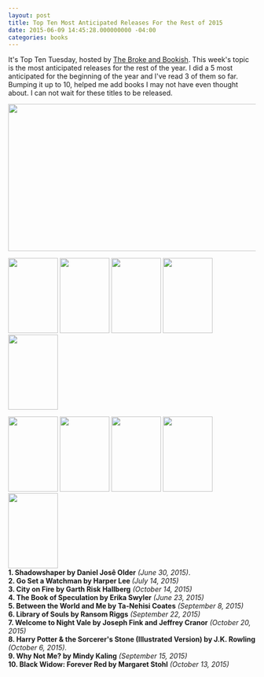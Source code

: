 ```yaml
---
layout: post
title: Top Ten Most Anticipated Releases For the Rest of 2015
date: 2015-06-09 14:45:28.000000000 -04:00
categories: books
---
```

<p>It's Top Ten Tuesday, hosted by <a href="http://www.brokeandbookish.blogspot.com/">The Broke and Bookish</a>. This week's topic is the most anticipated releases for the rest of the year. I did a 5 most anticipated for the beginning of the year and I've read 3 of them so far. Bumping it up to 10, helped me add books I may not have even thought about. I can not wait for these titles to be released.</p>
<p><img class="alignnone" src="http://1.bp.blogspot.com/-HxLL0WxNh0M/UKG6zuATvyI/AAAAAAAABiU/L_CJc9Hd0z0/s1600/toptentuesday.jpg" alt="" width="540" height="300" /></p>
<p><img class=" alignnone" src="http://images.abovethetreeline.com/ea/SC/images/jacket_covers/original/9780545591614_6ff54.jpg?width=1000" alt="" width="101" height="153" /> <img class=" alignnone" src="http://images.abovethetreeline.com/ea/HC/images/jacket_covers/original/9780062409850_5706e.JPG?width=1000" alt="" width="101" height="153" /> <img class=" alignnone" src="http://images.abovethetreeline.com/ea/RH/images/jacket_covers/original/9780385353779_2660f.jpg?width=1000" alt="" width="101" height="153" /> <img class=" alignnone" src="http://images.abovethetreeline.com/ea/MM/images/jacket_covers/original/9781250054807_372c8.jpg?width=1000" alt="" width="101" height="153" /> <img class=" alignnone" src="http://images.abovethetreeline.com/ea/RH/images/jacket_covers/original/9780812993547_85eb4.jpg?width=1000" alt="" width="101" height="153" /></p>
<p><img class=" alignnone" src="http://images.abovethetreeline.com/ea/RH/images/jacket_covers/original/9781594747588_d10f6.jpg?width=1000" alt="" width="101" height="153" /> <img class=" alignnone" src="http://images.abovethetreeline.com/ea/HC/images/jacket_covers/original/9780062351425_a339d.jpg?width=1000" alt="" width="101" height="153" /> <img class=" alignnone" src="http://images.abovethetreeline.com/ea/SC/images/jacket_covers/original/9780545790352_ee29f.jpg?width=1000" alt="" width="101" height="153" /> <img class=" alignnone" src="http://images.abovethetreeline.com/ea/RH/images/jacket_covers/original/9780804138147_2de12.jpg?width=1000" alt="" width="101" height="153" /> <img class=" alignnone" src="http://images.abovethetreeline.com/ea/DY/images/jacket_covers/original/148472643X_1db32.jpg?width=1000" alt="" width="101" height="153" /><br />
<strong>1. Shadowshaper by Daniel Josê Older</strong><em> (June 30, 2015)</em>.<br />
<strong>2. Go Set a Watchman by Harper Lee </strong><em>(July 14, 2015)</em><br />
<strong>3. City on Fire by Garth Risk Hallberg</strong> <em>(October 14, 2015)</em><br />
<strong>4. The Book of Speculation by Erika Swyler</strong> <em>(June 23, 2015)</em><br />
<strong>5. Between the World and Me by Ta-Nehisi Coates</strong> <em>(September 8, 2015)</em><br />
<strong>6. Library of Souls by Ransom Riggs</strong> <em>(September 22, 2015)</em><br />
<strong>7. Welcome to Night Vale by Joseph Fink and Jeffrey Cranor</strong> <em>(October 20, 2015)</em><br />
<strong>8. Harry Potter &amp; the Sorcerer's Stone (Illustrated Version) by J.K. Rowling</strong> <em>(October 6, 2015).</em><br />
<strong>9. Why Not Me? by Mindy Kaling</strong> <em>(September 15, 2015)</em><br />
<strong>10. Black Widow: Forever Red by Margaret Stohl</strong> <em>(October 13, 2015)</em></p>
